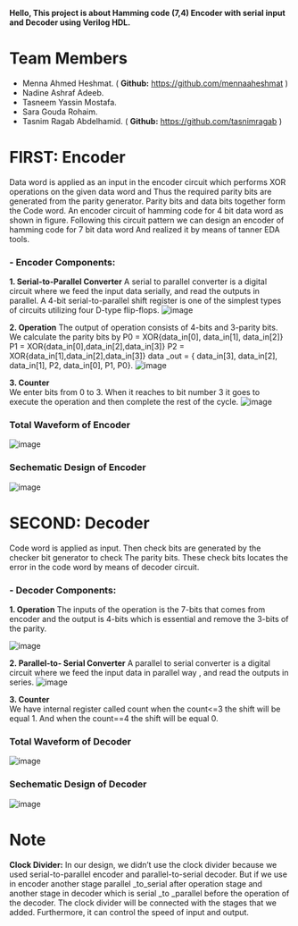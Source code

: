 **Hello, This project is about Hamming code (7,4) Encoder with serial input and Decoder using Verilog HDL.**
# Team Members

 -  Menna Ahmed Heshmat. ( **Github:** https://github.com/mennaaheshmat ) 
 -  Nadine Ashraf Adeeb. 
 -  Tasneem Yassin Mostafa.
 -  Sara Gouda Rohaim.
 -  Tasnim Ragab Abdelhamid. ( **Github:** https://github.com/tasnimragab )
# FIRST: Encoder

Data word is applied as an input in the encoder circuit which performs XOR operations on the given data word and 
Thus the required parity bits are generated from the parity generator. Parity bits and data bits together form the 
Code word. An encoder circuit of hamming code for 4 bit data word as shown in figure.
Following this circuit pattern we can design an encoder of hamming code for 7 bit data word
And realized it by means of tanner EDA tools.

### - Encoder Components:

   **1. Serial-to-Parallel Converter**
A serial to parallel converter is a digital circuit where we feed the input data serially, and read the outputs in parallel. A 4-bit serial-to-parallel shift register is one of the simplest types of circuits utilizing four D-type flip-flops.
![image](https://user-images.githubusercontent.com/91349300/153708676-9cc127b9-95b5-4f43-9641-ca1a24f3f414.png) 

   **2. Operation**
The output of operation  consists of 4-bits and  3-parity bits. We calculate the parity bits by P0 = XOR{data_in[0], data_in[1], data_in[2]}
                     P1 = XOR{data_in[0],data_in[2],data_in[3]}
                     P2 = XOR{data_in[1],data_in[2],data_in[3]}
             data _out = { data_in[3], data_in[2], data_in[1], P2, data_in[0], P1, P0}.
![image](https://user-images.githubusercontent.com/91349300/153708796-a2d8e1e9-ecd8-4e20-afdb-4e57d68f0303.png)


  **3. Counter**                                                                                                    
We enter bits from 0 to 3. When it reaches to bit number 3 it goes to execute the operation and then complete the rest of the cycle.
![image](https://user-images.githubusercontent.com/91349300/153708820-610e55ac-12f5-4eb4-a559-76b14a1de8ab.png)

### Total Waveform of Encoder
![image](https://user-images.githubusercontent.com/91349300/153708849-b7c12c13-b289-4d4b-85cb-c04256b756d7.png)
### Sechematic Design of Encoder
![image](https://user-images.githubusercontent.com/91349300/153708861-ac45e7e5-da4f-464d-8173-b54bf300a31a.png)

# SECOND: Decoder

Code word is applied as input. Then check bits are generated by the checker bit generator to check
The parity bits. These check bits locates the error in the code word by means of decoder circuit.

### - Decoder Components:

   **1. Operation**
The inputs of the operation is the 7-bits that comes from encoder and the output is 4-bits which is essential and remove the 3-bits of the parity.

![image](https://user-images.githubusercontent.com/91349300/153708878-fa85559f-d099-4dee-a37e-532bd1dc8932.png)

   **2. Parallel-to- Serial Converter**
A parallel to serial converter is a digital circuit where we feed the input data in parallel way , and read the outputs in series. 
![image](https://user-images.githubusercontent.com/91349300/153708866-19772a74-a150-446e-9bc4-28951e9d33e7.png)

   **3. Counter**  
We have internal register called count when the count<=3 the shift will be equal 1. And when the count==4 the shift will be equal 0.
### Total Waveform of Decoder
![image](https://user-images.githubusercontent.com/91349300/153708903-a60791f0-5ca1-43fe-83cf-36a179dfb909.png)
### Sechematic Design of Decoder
![image](https://user-images.githubusercontent.com/91349300/153708913-660c41ee-152f-4072-a46d-eb08ee3812ef.png)
#   Note
**Clock Divider:**
In our design, we didn’t use the clock divider because we used serial-to-parallel encoder and parallel-to-serial decoder. But if we use in encoder another stage parallel _to_serial after operation stage and another stage in decoder which is serial _to _parallel before the operation of the decoder. The clock divider will be connected with the stages that we added. Furthermore, it can control the speed of input and output.



 





